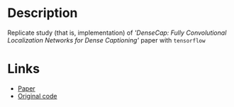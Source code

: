 # Description
Replicate study (that is, implementation) of _'DenseCap: Fully Convolutional Localization Networks for Dense Captioning'_ paper  with `tensorflow`

# Links

 * [Paper](http://www.cv-foundation.org/openaccess/content_cvpr_2016/papers/Johnson_DenseCap_Fully_Convolutional_CVPR_2016_paper.pdf)
 * [Original code](https://github.com/jcjohnson/densecap)


